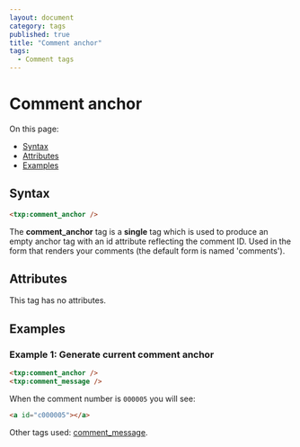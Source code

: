 ```yaml
---
layout: document
category: tags
published: true
title: "Comment anchor"
tags:
  - Comment tags
---
```


# Comment anchor

On this page:

* [Syntax](#user-content-syntax)
* [Attributes](#user-content-attributes)
* [Examples](#user-content-examples)

## Syntax

```html
<txp:comment_anchor />
```

The **comment_anchor** tag is a __single__ tag which is used to produce an empty anchor tag with an id attribute reflecting the comment ID. Used in the form that renders your comments (the default form is named 'comments').

## Attributes

This tag has no attributes.

## Examples

### Example 1: Generate current comment anchor

```html
<txp:comment_anchor />
<txp:comment_message />
```

When the comment number is `000005` you will see:

```html
<a id="c000005"></a>
```

Other tags used: [comment_message](comment-message).
